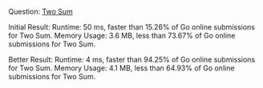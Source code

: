 Question: [Two Sum](https://leetcode.com/problems/two-sum/submissions/)

Initial Result:
Runtime: 50 ms, faster than 15.26% of Go online submissions for Two Sum.
Memory Usage: 3.6 MB, less than 73.67% of Go online submissions for Two Sum.

Better Result:
Runtime: 4 ms, faster than 94.25% of Go online submissions for Two Sum.
Memory Usage: 4.1 MB, less than 64.93% of Go online submissions for Two Sum.